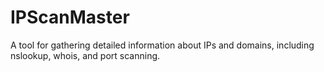 # IPScanMaster
A tool for gathering detailed information about IPs and domains, including nslookup, whois, and port scanning.
